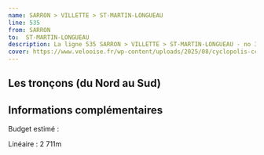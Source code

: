 ```yaml
---
name: SARRON > VILLETTE > ST-MARTIN-LONGUEAU
line: 535
from: SARRON 
to:  ST-MARTIN-LONGUEAU 
description: La ligne 535 SARRON > VILLETTE > ST-MARTIN-LONGUEAU - no 35 du schéma cyclable de la CCPOH  relie SARRON  à ST-MARTIN-LONGUEAU 
cover: https://www.velooise.fr/wp-content/uploads/2025/08/cyclopolis-ccpoh-35.jpg
---
```

## Les tronçons (du Nord au Sud)

## Informations complémentaires

Budget estimé : 

Linéaire : 2 711m

